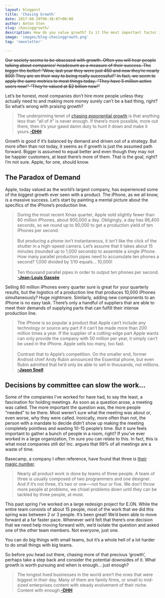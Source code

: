 ```yaml
---
layout: blogpost
title: 'Chasing Growth'
date: 2017-08-29T06:38:07+00:00
author: Anton Sten
slug: chasinggrowth/
description: How do you value growth? Is it the most important factor in today’s economy or just a bad way of measuring success?
image: 'images/blog-chasinggrowth.png'
tag: 'newsletter'

---
```


~~Our society seems to be obsessed with growth. Often you will hear people talking about companies’ headcount as a measure of their success. The bigger the better! “Wow, last year they were just 450 and now they’re nearly 800! They are on their way to being really successful!” In fact, we seem to apply the same metrics to most things today. “They have 5 million active users now!” “They’re valued at $2 billion now!”~~

Let’s be honest, most companies don’t hire more people unless they actually need to and making more money surely can’t be a bad thing, right? So what’s wrong with praising growth?

>The underpinning tenet of [chasing exponential growth](https://m.signalvnoise.com/exponential-growth-devours-and-corrupts-c5562fbf131) is that anything less than “all of it” is never enough. If there’s more possible, more out there, then it’s your gawd damn duty to hunt it down and make it yours.**[-DHH](https://m.signalvnoise.com/enough-1d48019c7335)**

Growth is good if it’s balanced by demand and driven out of a strategy. But more often than not today, it seems as if growth is just the assumed path forward. Bigger is assumed to equal better and even though they may not be happier customers, at least there’s more of them. That is the goal, right? I’m not sure. Apple, for one, should know.


## The Paradox of Demand
Apple, today valued as the world’s largest company, has experienced some of the biggest growth ever seen with a product. The iPhone, as we all know, is a massive success. Let’s start by painting a mental picture about the specifics of the iPhone’s production line.

>During the most recent Xmas quarter, Apple sold slightly fewer than 80 million iPhones, about 900,000 a day. Obligingly, a day has 86,400 seconds, so we round up to 90,000 to get a production yield of ten iPhones per second.
<br><br>
But producing a phone isn’t instantaneous, it isn’t like the click of the shutter in a high-speed camera. Let’s assume that it takes about 15 minutes (rounded up to 1,000 seconds) to assemble a single iPhone. How many parallel production pipes need to accumulate ten phones a second? 1,000 divided by 1/10 equals… 10,000!
<br><br>
Ten thousand parallel pipes in order to output ten phones per second. **[-Jean-Louis Gassée](https://mondaynote.com/apple-culture-after-ten-years-of-iphone-dbc65f4438aa)**

Selling 80 million iPhones every quarter sure is great for your quarterly results, but the logistics of a production line that produces 10,000 iPhones simultaneously? Huge nightmare.
Similarly, adding new components to an iPhone is no easy task. There’s only a handful of suppliers that are able to meet their demands of supplying parts that can fulfill their intense production line.

>The iPhone is so popular a product that Apple can’t include any technology or source any part if it can’t be made more than 200 million times a year. If the supplier of a cutting-edge part Apple wants can only provide the company with 50 million per year, it simply can’t be used in the iPhone. Apple sells too many, too fast.
<br><br>
Contrast that to Apple’s competition. On the smaller end, former Android chief Andy Rubin announced the Essential phone, but even Rubin admitted that he’d only be able to sell in thousands, not millions. **[-Jason Snell](http://www.macworld.com/article/3207552/iphone-ipad/apples-risky-balancing-act-with-the-next-iphone.html)**

## Decisions by committee can slow the work…
Some of the companies I’ve worked for have had, to say the least, a fascination for holding meetings. As soon as a question arose, a meeting was called. The more important the question was, the more people “needed” to be there. Most weren’t sure what the meeting was about or, even worse, why they were called. Ironically, more often than not, the person with a mandate to decide didn’t show up making the meeting completely pointless and wasting 10-15 people’s time. But it sure feels important to gather a bunch of people in a room, right?
If you’ve ever worked in a large organization, I’m sure you can relate to this. In fact, this is what most companies still do! Inc. argues that 99% of all meetings are a waste of time.

Basecamp, a company I often reference, have found that three is [their magic number](https://m.signalvnoise.com/threes-company-df77db78d1af).

>Nearly all product work is done by teams of three people. A team of three is usually composed of two programmers and one designer. And if it’s not three, it’s two or one — not four or five. We don’t throw more people at problems, we chisel problems down until they can be tackled by three people, at most.

This past spring I’ve worked on a large redesign project for E.ON. While the entire team consists of about 15 people, most of the work that we did this spring was between 2 or 3 people. It’s been great! We’d been able to move forward at a far faster pace. Whenever we’d felt that there’s one decision that we need help moving forward with, we’d isolate the question and asked one of the other team members. Not everyone, just one.

You can do big things with small teams, but it’s a whole hell of a lot harder to do small things with big teams.

So before you head out there, chasing more of that precious ‘growth’, perhaps take a step back and consider the potential downsides of it. What growth is worth pursuing and when is enough… just enough?

>The longest lived businesses in the world aren’t the ones that were biggest in their day. Many of them are family firms, or small to mid-sized enterprises content with steady evolvement of their niche. Content with enough.**[-DHH](https://m.signalvnoise.com/enough-1d48019c7335)**
